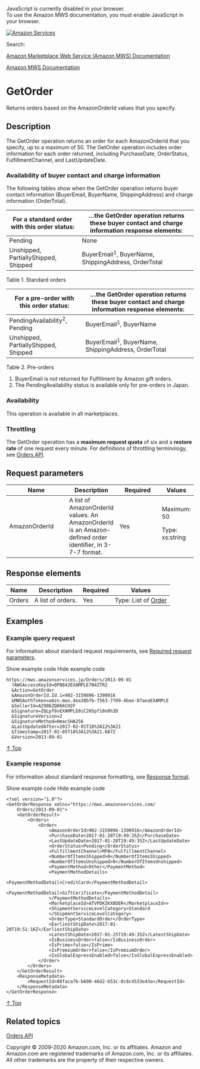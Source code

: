 <div id="MWSDX_noscript">

JavaScript is currently disabled in your browser.  
To use the Amazon MWS documentation, you must enable JavaScript in your
browser.

</div>

<div id="MWSDX_divtop">

[![Amazon
Services](https://images-na.ssl-images-amazon.com/images/G/08/mwsportal/fr_FR/amazonservices.gif "Amazon Services")](http://services.amazon.fr)

<div id="MWSDX_search">

<span id="MWSDX_searchlbl">Search:</span>

</div>

  
<span id="MWSDX_titlebar">[Amazon Marketplace Web Service (Amazon MWS)
Documentation](https://developer.amazonservices.fr/gp/mws/docs.html)</span>

</div>

<div id="MWSDX_divbottom">

<div id="MWSDX_divleft">

<div id="MWSDX_toc">

</div>

</div>

<div id="MWSDX_divright">

<div id="MWSDX_content">

<span id="MWSDX_breadcrumbs">[Amazon MWS
Documentation](https://developer.amazonservices.fr/gp/mws/docs.html)</span>

<div id="Orders_GetOrder" class="nested0">

# GetOrder

<div class="body">

<span class="ph">Returns orders based on the <span
class="keyword parmname">AmazonOrderId</span> values that you
specify.</span>

</div>

<div id="Description" class="topic concept nested1">

## Description

<div class="body conbody">

<div class="section">

The <span class="keyword apiname">GetOrder</span> operation returns an
order for each <span class="keyword parmname">AmazonOrderId</span> that
you specify, up to a maximum of 50. The <span
class="keyword apiname">GetOrder</span> operation includes order
information for each order returned, including <span
class="keyword parmname">PurchaseDate</span>, <span
class="keyword parmname">OrderStatus</span>, <span
class="keyword parmname">FulfillmentChannel</span>, and <span
class="keyword parmname">LastUpdateDate</span>.

</div>

<div class="section">

### Availability of buyer contact and charge information

The following tables show when the <span
class="keyword apiname">GetOrder</span> operation returns buyer contact
information (<span class="keyword parmname">BuyerEmail</span>, <span
class="keyword parmname">BuyerName</span>, <span
class="keyword parmname">ShippingAddress</span>) and charge information
(<span class="keyword parmname">OrderTotal</span>).

<div class="tablenoborder">

| For a standard order with this order status:                                                                                                           | …the GetOrder operation returns these buyer contact and charge information response elements:                                                                                                                          |
|--------------------------------------------------------------------------------------------------------------------------------------------------------|------------------------------------------------------------------------------------------------------------------------------------------------------------------------------------------------------------------------|
| <span class="keyword parmname">Pending</span>                                                                                                          | None                                                                                                                                                                                                                   |
| <span class="keyword parmname">Unshipped</span>, <span class="keyword parmname">PartiallyShipped</span>, <span class="keyword parmname">Shipped</span> | <span class="keyword parmname">BuyerEmail</span><sup>1</sup>, <span class="keyword parmname">BuyerName</span>, <span class="keyword parmname">ShippingAddress</span>, <span class="keyword parmname">OrderTotal</span> |

<span class="tablecap">Table 1. Standard orders</span>

</div>

<div class="tablenoborder">

| For a pre-order with this order status:                                                                                                                | …the GetOrder operation returns these buyer contact and charge information response elements:                                                                                                                          |
|--------------------------------------------------------------------------------------------------------------------------------------------------------|------------------------------------------------------------------------------------------------------------------------------------------------------------------------------------------------------------------------|
| <span class="keyword parmname">PendingAvailability</span><sup>2</sup>, <span class="keyword parmname">Pending</span>                                   | <span class="keyword parmname">BuyerEmail</span><sup>1</sup>, <span class="keyword parmname">BuyerName</span>                                                                                                          |
| <span class="keyword parmname">Unshipped</span>, <span class="keyword parmname">PartiallyShipped</span>, <span class="keyword parmname">Shipped</span> | <span class="keyword parmname">BuyerEmail</span><sup>1</sup>, <span class="keyword parmname">BuyerName</span>, <span class="keyword parmname">ShippingAddress</span>, <span class="keyword parmname">OrderTotal</span> |

<span class="tablecap">Table 2. Pre-orders</span>

</div>

1.  <span class="keyword parmname">BuyerEmail</span> is not returned for
    <span class="ph">Fulfillment by Amazon</span> gift orders.
2.  The <span class="keyword parmname">PendingAvailability</span> status
    is available only for pre-orders in Japan.

</div>

<div class="section">

### Availability

This operation is available in all marketplaces.

</div>

<div class="section">

### Throttling

The <span class="keyword apiname">GetOrder</span> operation has a
**maximum request quota** of six and a **restore rate** of one request
every minute. For definitions of throttling terminology, see
<a href="../orders-2013-09-01/Orders_Overview.md" class="xref">Orders API</a>.

</div>

</div>

</div>

<div id="RequestParameters" class="topic reference nested1">

## Request parameters

<div class="body refbody">

<div class="tablenoborder">

<table id="RequestParameters__RequestParametersTable" class="table" data-cellpadding="4" data-cellspacing="0" data-summary="" data-frame="border" data-border="1" data-rules="all">
<colgroup>
<col style="width: 25%" />
<col style="width: 25%" />
<col style="width: 25%" />
<col style="width: 25%" />
</colgroup>
<thead class="thead" data-align="left">
<tr class="header row">
<th id="d218114e325" class="entry" data-valign="top" width="34.18367346938776%">Name</th>
<th id="d218114e328" class="entry" data-valign="top" width="25.510204081632654%">Description</th>
<th id="d218114e331" class="entry" data-valign="top" width="12.755102040816327%">Required</th>
<th id="d218114e334" class="entry" data-valign="top" width="27.551020408163268%">Values</th>
</tr>
</thead>
<tbody class="tbody">
<tr class="odd row">
<td class="entry" data-valign="top" width="34.18367346938776%" headers="d218114e325 "><span class="keyword parmname">AmazonOrderId</span></td>
<td class="entry" data-valign="top" width="25.510204081632654%" headers="d218114e328 ">A list of <span class="keyword parmname">AmazonOrderId</span> values. An <span class="keyword parmname">AmazonOrderId</span> is an Amazon-defined order identifier, in 3-7-7 format.</td>
<td class="entry" data-valign="top" width="12.755102040816327%" headers="d218114e331 ">Yes</td>
<td class="entry" data-valign="top" width="27.551020408163268%" headers="d218114e334 ">Maximum: 50
<p><span class="ph">Type: xs:string</span></p></td>
</tr>
</tbody>
</table>

</div>

</div>

</div>

<div id="ResponseElements" class="topic reference nested1">

## Response elements

<div class="body refbody">

<div class="tablenoborder">

| Name                                         | Description       | Required | Values                                                                                                |
|----------------------------------------------|-------------------|----------|-------------------------------------------------------------------------------------------------------|
| <span class="keyword parmname">Orders</span> | A list of orders. | Yes      | Type: List of <a href="Orders_Datatypes.md#Order" class="xref" title="Order information.">Order</a> |

</div>

</div>

</div>

<div id="Examples" class="topic reference nested1">

## Examples

<div class="body refbody">

<div class="section">

### Example query request

<span class="ph">For information about standard request requirements,
see
<a href="../dev_guide/DG_RequiredRequestParameters.md" class="xref">Required request parameters</a>.</span>

<span class="ph expander"> <span class="keyword parmname xshow">Show
example code</span> <span class="keyword parmname xhide">Hide example
code</span> </span>

<div class="sectiondiv content">

``` pre
https://mws.amazonservices.jp/Orders/2013-09-01
  ?AWSAccessKeyId=0PB842EXAMPLE7N4ZTR2
  &Action=GetOrder
  &AmazonOrderId.Id.1=902-3159896-1390916
  &MWSAuthToken=amzn.mws.4ea38b7b-f563-7709-4bae-87aeaEXAMPLE
  &SellerId=A2986ZQ066CH2F
  &Signature=ZQLpf8vEXAMPLE0iC265pf18n0%3D
  &SignatureVersion=2
  &SignatureMethod=HmacSHA256
  &LastUpdatedAfter=2017-02-01T18%3A12%3A21
  &Timestamp=2017-02-05T18%3A12%3A21.687Z
  &Version=2013-09-01
```

<a href="#Examples" class="xref">↑ Top</a>

</div>

</div>

<div class="section">

### Example response

<span class="ph">For information about standard response formatting, see
<a href="../dev_guide/DG_ResponseFormat.md" class="xref">Response format</a>.</span>

<span class="ph expander"> <span class="keyword parmname xshow">Show
example code</span> <span class="keyword parmname xhide">Hide example
code</span> </span>

<div class="sectiondiv content">

``` pre
<?xml version="1.0"?>
<GetOrderResponse xmlns="https://mws.amazonservices.com/
    Orders/2013-09-01">
    <GetOrderResult>
        <Orders>
            <Order>
                <AmazonOrderId>902-3159896-1390916</AmazonOrderId>
                <PurchaseDate>2017-01-20T19:49:35Z</PurchaseDate>
                <LastUpdateDate>2017-01-20T19:49:35Z</LastUpdateDate>
                <OrderStatus>Pending</OrderStatus>
                <FulfillmentChannel>MFN</FulfillmentChannel>
                <NumberOfItemsShipped>0</NumberOfItemsShipped>
                <NumberOfItemsUnshipped>0</NumberOfItemsUnshipped>
                <PaymentMethod>Other</PaymentMethod>
                <PaymentMethodDetails>
                    <PaymentMethodDetail>CreditCard</PaymentMethodDetail>
                    <PaymentMethodDetail>GiftCerificate</PaymentMethodDetail>
                </PaymentMethodDetails>
                <MarketplaceId>ATVPDKIKX0DER</MarketplaceId>>
                <ShipmentServiceLevelCategory>Standard
                </ShipmentServiceLevelCategory>
                <OrderType>StandardOrder</OrderType>
                <EarliestShipDate>2017-01-20T19:51:16Z</EarliestShipDate>
                <LatestShipDate>2017-01-25T19:49:35Z</LatestShipDate>   
                <IsBusinessOrder>false</IsBusinessOrder>
                <IsPrime>false</IsPrime>
                <IsPremiumOrder>false</IsPremiumOrder>
                <IsGlobalExpressEnabled>false</IsGlobalExpressEnabled>
            </Order>
        </Orders>
    </GetOrderResult>
    <ResponseMetadata>
        <RequestId>88faca76-b600-46d2-b53c-0c8c4533e43a</RequestId>
    </ResponseMetadata>
</GetOrderResponse>
```

<a href="#Examples" class="xref">↑ Top</a>

</div>

</div>

</div>

</div>

<div id="RelatedActions" class="topic nested1">

## Related topics

<div class="body">

<a href="../orders-2013-09-01/Orders_Overview.md" class="xref">Orders API</a>

</div>

</div>

</div>

<div id="MWSDX_footer">

Copyright © 2009-2020 Amazon.com, Inc. or its affiliates. Amazon and
Amazon.com are registered trademarks of Amazon.com, Inc. or its
affiliates. All other trademarks are the property of their respective
owners.

</div>

</div>

</div>

<div style="clear: both;">

</div>

</div>

